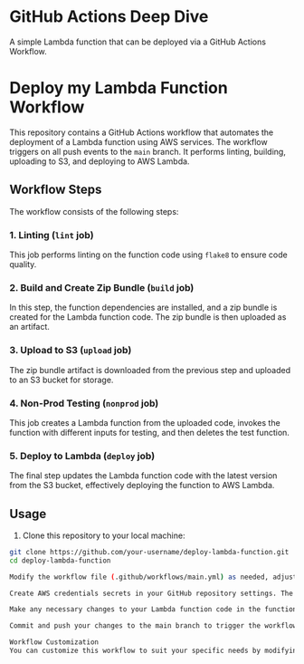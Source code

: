 # GitHub Actions Deep Dive

A simple Lambda function that can be deployed via a GitHub Actions Workflow. 

# Deploy my Lambda Function Workflow

This repository contains a GitHub Actions workflow that automates the deployment of a Lambda function using AWS services. The workflow triggers on all push events to the `main` branch. It performs linting, building, uploading to S3, and deploying to AWS Lambda.

## Workflow Steps

The workflow consists of the following steps:

### 1. Linting (`lint` job)

This job performs linting on the function code using `flake8` to ensure code quality.

### 2. Build and Create Zip Bundle (`build` job)

In this step, the function dependencies are installed, and a zip bundle is created for the Lambda function code. The zip bundle is then uploaded as an artifact.

### 3. Upload to S3 (`upload` job)

The zip bundle artifact is downloaded from the previous step and uploaded to an S3 bucket for storage.

### 4. Non-Prod Testing (`nonprod` job)

This job creates a Lambda function from the uploaded code, invokes the function with different inputs for testing, and then deletes the test function.

### 5. Deploy to Lambda (`deploy` job)

The final step updates the Lambda function code with the latest version from the S3 bucket, effectively deploying the function to AWS Lambda.

## Usage

1. Clone this repository to your local machine:

```bash
git clone https://github.com/your-username/deploy-lambda-function.git
cd deploy-lambda-function

Modify the workflow file (.github/workflows/main.yml) as needed, adjusting environment variables, input parameters, and other configuration details.

Create AWS credentials secrets in your GitHub repository settings. The required secrets are AWS_ACCESS_KEY_ID, AWS_SECRET_ACCESS_KEY, AWS_REGION, and AWS_ACCOUNT_ID.

Make any necessary changes to your Lambda function code in the function directory.

Commit and push your changes to the main branch to trigger the workflow.

Workflow Customization
You can customize this workflow to suit your specific needs by modifying the workflow file. Additionally, you can add more jobs or steps to the workflow to include additional testing, notifications, or other actions.
